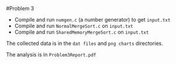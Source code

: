 #Problem 3

- Compile and run `numgen.c` (a number generator) to get `input.txt`
- Compile and run `NormalMergeSort.c` on `input.txt`
- Compile and run `SharedMemoryMergeSort.c` on `input.txt`

The collected data is in the `dat files` and `png charts` directories.

The analysis is in `Problem3Report.pdf`